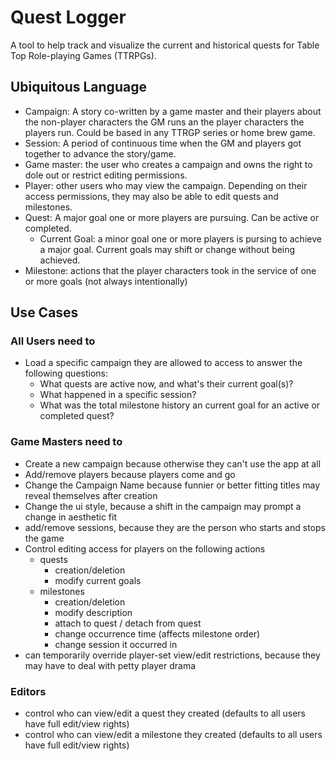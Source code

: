 
# Quest Logger
A tool to help track and visualize the current and historical quests for Table Top Role-playing Games (TTRPGs).

## Ubiquitous Language
- Campaign: A story co-written by a game master and their players about the non-player characters the GM runs an the player characters the players run.  Could be based in any TTRGP series or home brew game.
- Session: A period of continuous time when the GM and players got together to advance the story/game.
- Game master: the user who creates a campaign and owns the right to dole out or restrict editing permissions.
- Player: other users who may view the campaign.  Depending on their access permissions, they may also be able to edit quests and milestones.
- Quest: A major goal one or more players are pursuing.  Can be active or completed.
	- Current Goal: a minor goal one or more players is pursing to achieve a major goal.  Current goals may shift or change without being achieved.  
- Milestone: actions that the player characters took in the service of one or more goals (not always intentionally)

## Use Cases
### All Users need to
- Load a specific campaign they are allowed to access to answer the following questions:
	- What quests are active now, and what's their current goal(s)?
	- What happened in a specific session?
	- What was the total milestone history an current goal for an active or completed quest?

### Game Masters need to
- Create a new campaign because otherwise they can't use the app at all
- Add/remove players because players come and go
- Change the Campaign Name because funnier or better fitting titles may reveal themselves after creation
- Change the ui style, because a shift in the campaign may prompt a change in aesthetic fit
- add/remove sessions, because they are the person who starts and stops the game
- Control editing access for players on the following actions
	- quests
		- creation/deletion
		- modify current goals
	- milestones
		- creation/deletion
		- modify description
		- attach to quest / detach from quest
		- change occurrence time (affects milestone order)
		- change session it occurred in
- can temporarily override player-set view/edit restrictions, because they may have to deal with petty player drama

### Editors
- control who can view/edit a quest they created (defaults to all users have full edit/view rights)
- control who can view/edit a milestone they created (defaults to all users have full edit/view rights)
